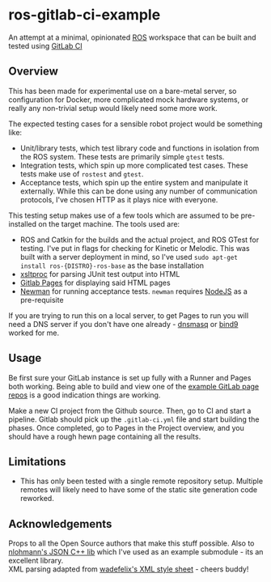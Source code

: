 # ros-gitlab-ci-example
An attempt at a minimal, opinionated [ROS](www.ros.org) workspace that can be built and tested using [GitLab CI](https://about.gitlab.com/)

## Overview
This has been made for experimental use on a bare-metal server, so configuration for Docker, more complicated mock hardware systems, or really any non-trivial setup would likely need some more work. 

The expected testing cases for a sensible robot project would be something like:

- Unit/library tests, which test library code and functions in isolation from the ROS system. These tests are primarily simple `gtest` tests.
- Integration tests, which spin up more complicated test cases. These tests make use of `rostest` and `gtest`.
- Acceptance tests, which spin up the entire system and manipulate it externally. While this can be done using any number of communication protocols, I've chosen HTTP as it plays nice with everyone. 

This testing setup makes use of a few tools which are assumed to be pre-installed on the target machine. The tools used are:

- ROS and Catkin for the builds and the actual project, and ROS GTest for testing. I've put in flags for checking for Kinetic or Melodic. This was built with a server deployment in mind, so I've used `sudo apt-get install ros-{DISTRO}-ros-base` as the base installation
- [xsltproc](http://xmlsoft.org/XSLT/xsltproc.html) for parsing JUnit test output into HTML
- [Gitlab Pages](https://about.gitlab.com/features/pages/) for displaying said HTML pages
- [Newman](https://www.npmjs.com/package/newman) for running acceptance tests. `newman` requires [NodeJS](https://nodejs.org/) as a pre-requisite

If you are trying to run this on a local server, to get Pages to run you will need a DNS server if you don't have one already - [dnsmasq](www.thekelleys.org.uk/dnsmasq/doc.html) or [bind9](https://www.isc.org/downloads/bind/) worked for me.

## Usage
Be first sure your GitLab instance is set up fully with a Runner and Pages both working. Being able to build and view one of the [example GitLab page repos](https://gitlab.com/pages) is a good indication things are working.

Make a new CI project from the Github source. Then, go to CI and start a pipeline. Gitlab should pick up the `.gitlab-ci.yml` file and start building the phases. Once completed, go to Pages in the Project overview, and you should have a rough hewn page containing all the results. 

## Limitations
- This has only been tested with a single remote repository setup. Multiple remotes will likely need to have some of the static site generation code reworked. 

## Acknowledgements
Props to all the Open Source authors that make this stuff possible.
Also to [nlohmann's JSON C++ lib](https://github.com/nlohmann/json) which I've used as an example submodule - its an excellent library.  
XML parsing adapted from [wadefelix's XML style sheet](https://github.com/wadefelix/gtxslt) - cheers buddy!